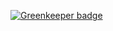 

[![Greenkeeper badge](https://badges.greenkeeper.io/jaysaurus/co-koa-core.svg)](https://greenkeeper.io/)